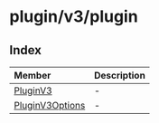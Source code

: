 # plugin/v3/plugin

## Index

| Member | Description |
| :------ | :------ |
| [PluginV3](classes/PluginV3.md) | - |
| [PluginV3Options](interfaces/PluginV3Options.md) | - |
